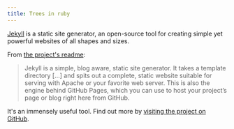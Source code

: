 ```yaml
---
title: Trees in ruby
---
```


<a href="http://jekyllrb.com">Jekyll</a> is a static site generator, an open-source tool for creating simple yet powerful websites of all shapes and sizes.


From [the project's readme](https://github.com/jekyll/jekyll/blob/master/README.markdown):


> Jekyll is a simple, blog aware, static site generator. It takes a template directory [...] and spits out a complete, static website suitable for serving with Apache or your favorite web server. This is also the engine behind GitHub Pages, which you can use to host your project’s page or blog right here from GitHub.

It's an immensely useful tool. Find out more by [visiting the project on GitHub](https://github.com/jekyll/jekyll).
